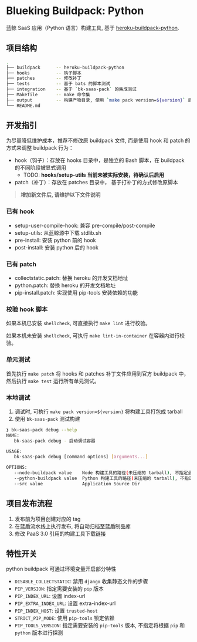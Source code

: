 # Blueking Buildpack: Python

蓝鲸 SaaS 应用（Python 语言）构建工具, 基于 [heroku-buildpack-python](https://elements.heroku.com/buildpacks/heroku/heroku-buildpack-python).

## 项目结构

```bash
.
├── buildpack      -- heroku-buildpack-python
├── hooks          -- 钩子脚本
├── patches        -- 修改补丁
├── tests          -- 基于 bats 的脚本测试
├── integration    -- 基于 `bk-saas-pack` 的集成测试
├── Makefile       -- make 命令集
├── output         -- 构建产物目录, 使用 `make pack version=${version}` 后自动生成
└── README.md
```

## 开发指引

为尽量降低维护成本，推荐不修改原 buildpack 文件, 而是使用 hook 和 patch 的方式来调整 buildpack 行为：

- hook（钩子）：存放在 hooks 目录中，是独立的 Bash 脚本，在 buildpack 的不同阶段被显式调用
   - TODO: **hooks/setup-utils 当前未被实际安装，待确认后启用**
- patch（补丁）：存放在 patches 目录中， 基于打补丁的方式修改原脚本

> **增加新文件后, 请维护以下文件说明**

### 已有 hook
- setup-user-compile-hook: 兼容 pre-compile/post-compile
- setup-utils: 从蓝鲸源中下载 stdlib.sh
- pre-install: 安装 python 前的 hook
- post-install: 安装 python 后的 hook

### 已有 patch
- collectstatic.patch: 替换 heroku 的开发文档地址
- python.patch: 替换 heroku 的开发文档地址
- pip-install.patch: 实现使用 pip-tools 安装依赖的功能

### 校验 hook 脚本

如果本机已安装 `shellcheck`, 可直接执行 `make lint` 进行校验。

如果本机未安装 `shellcheck`, 可执行 `make lint-in-container` 在容器内进行校验。

### 单元测试

首先执行 `make patch` 将 hooks 和 patches 补丁文件应用到官方 buildpack 中，然后执行 `make test` 运行所有单元测试。

### 本地调试

1. 调试时, 可执行 `make pack version=${version}` 将构建工具打包成 tarball
2. 使用 `bk-saas-pack` 测试构建

```bash
❯ bk-saas-pack debug --help
NAME:
   bk-saas-pack debug - 启动调试容器

USAGE:
   bk-saas-pack debug [command options] [arguments...]

OPTIONS:
   --node-buildpack value    Node 构建工具的路径(未压缩的 tarball), 不指定会使用镜像中的默认值
   --python-buildpack value  Python 构建工具的路径(未压缩的 tarball), 不指定会使用镜像中的默认值
   --src value               Application Source Dir
```

## 项目发布流程

1. 发布前为项目创建对应的 tag
2. 在蓝盾流水线上执行发布, 将自动归档至蓝盾制品库
3. 修改 PaaS 3.0 引用的构建工具下载链接

## 特性开关

python buildpack 可通过环境变量开启部分特性

- `DISABLE_COLLECTSTATIC`: 禁用 `django` 收集静态文件的步骤
- `PIP_VERSION`: 指定需要安装的 `pip` 版本
- `PIP_INDEX_URL`: 设置 index-url
- `PIP_EXTRA_INDEX_URL`: 设置 extra-index-url
- `PIP_INDEX_HOST`: 设置 `trusted-host`
- `STRICT_PIP_MODE`: 使用 `pip-tools` 锁定依赖
- `PIP_TOOLS_VERSION`: 指定需要安装的 `pip-tools` 版本, 不指定将根据 `pip` 和 `python` 版本进行探测
